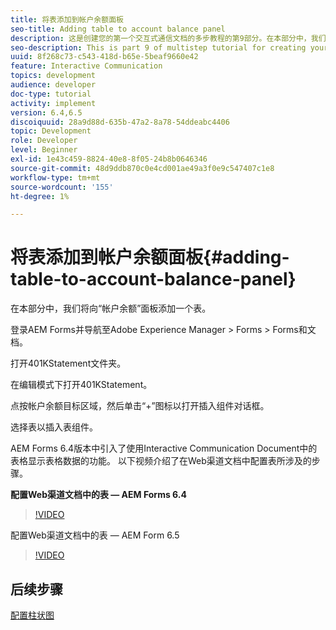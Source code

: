 ```yaml
---
title: 将表添加到帐户余额面板
seo-title: Adding table to account balance panel
description: 这是创建您的第一个交互式通信文档的多步教程的第9部分。在本部分中，我们将向“帐户余额”面板添加一个表。
seo-description: This is part 9 of multistep tutorial for creating your first interactive communication document.In this part, we will add a table to the Account Balance panel.
uuid: 8f268c73-c543-418d-b65e-5beaf9660e42
feature: Interactive Communication
topics: development
audience: developer
doc-type: tutorial
activity: implement
version: 6.4,6.5
discoiquuid: 28a9d88d-635b-47a2-8a78-54ddeabc4406
topic: Development
role: Developer
level: Beginner
exl-id: 1e43c459-8824-40e8-8f05-24b8b0646346
source-git-commit: 48d9ddb870c0e4cd001ae49a3f0e9c547407c1e8
workflow-type: tm+mt
source-wordcount: '155'
ht-degree: 1%

---
```


# 将表添加到帐户余额面板{#adding-table-to-account-balance-panel}

在本部分中，我们将向“帐户余额”面板添加一个表。

登录AEM Forms并导航至Adobe Experience Manager > Forms > Forms和文档。

打开401KStatement文件夹。

在编辑模式下打开401KStatement。

点按帐户余额目标区域，然后单击“+”图标以打开插入组件对话框。

选择表以插入表组件。

AEM Forms 6.4版本中引入了使用Interactive Communication Document中的表格显示表格数据的功能。 以下视频介绍了在Web渠道文档中配置表所涉及的步骤。

**配置Web渠道文档中的表 — AEM Forms 6.4**

>[!VIDEO](https://video.tv.adobe.com/v/22360?quality=12&learn=on)

配置Web渠道文档中的表 — AEM Form 6.5

>[!VIDEO](https://video.tv.adobe.com/v/27847?quality=12&learn=on)

## 后续步骤

[配置柱状图](./partten.md)
